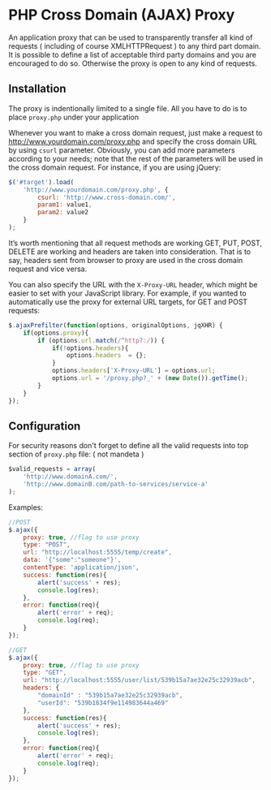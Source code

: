 PHP Cross Domain (AJAX) Proxy
==============

An application proxy that can be used to transparently transfer all kind of requests ( including of course XMLHTTPRequest ) to any third part domain. It is possible to define a list of acceptable third party domains and you are encouraged to do so. Otherwise the proxy is open to any kind of requests.

Installation
--------------

The proxy is indentionally limited to a single file. All you have to do is to place `proxy.php` under your application

Whenever you want to make a cross domain request, just make a request to http://www.yourdomain.com/proxy.php and specify the cross domain URL by using `csurl` parameter. Obviously, you can add more parameters according to your needs; note that the rest of the parameters will be used in the cross domain request. For instance, if you are using jQuery:

``` JAVASCRIPT
$('#target').load(
	'http://www.yourdomain.com/proxy.php', {
		csurl: 'http://www.cross-domain.com/',
		param1: value1, 
		param2: value2
	}
);
```

It’s worth mentioning that all request methods are working GET, PUT, POST, DELETE are working and headers are taken into consideration. That is to say, headers sent from browser to proxy are used in the cross domain request and vice versa.

You can also specify the URL with the `X-Proxy-URL` header, which might be easier to set with your JavaScript library. For example, if you wanted to automatically use the proxy for external URL targets, for GET and POST requests:

``` JAVASCRIPT
$.ajaxPrefilter(function(options, originalOptions, jqXHR) {
	if(options.proxy){
	    if (options.url.match(/^http?:/)) {
	    	if(!options.headers){
	    		options.headers  = {};
	    	}
	        options.headers['X-Proxy-URL'] = options.url;
	        options.url = '/proxy.php?_' + (new Date()).getTime();
	    }
	}
});
```

Configuration
--------------

For security reasons don't forget to define all the valid requests into top section of `proxy.php` file:
( not mandeta )
``` JAVASCRIPT
$valid_requests = array(
	'http://www.domainA.com/',
	'http://www.domainB.com/path-to-services/service-a'
);
```

Examples:

``` JAVASCRIPT
//POST
$.ajax({
	proxy: true, //flag to use proxy
	type: "POST",
	url: "http://localhost:5555/temp/create",
	data: '{"some":"someone"}',
	contentType: 'application/json',
	success: function(res){
		alert('success' + res);
		console.log(res);
	},
	error: function(req){
		alert('error' + req);
		console.log(req);
	}
});

//GET
$.ajax({
	proxy: true, //flag to use proxy
	type: "GET",
	url: "http://localhost:5555/user/list/539b15a7ae32e25c32939acb",
	headers: {
		"domainId" : "539b15a7ae32e25c32939acb",
		"userId": "539b1834f9e114983644a469"
	},		
	success: function(res){
		alert('success' + res);
		console.log(res);
	},
	error: function(req){
		alert('error' + req);
		console.log(req);
	}
});
 
```
